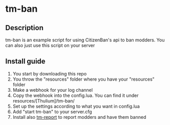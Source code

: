 # tm-ban

## Description
tm-ban is an example script for using CitizenBan's api to ban modders.
You can also just use this script on your server

## Install guide

1. You start by downloading this repo
2. You throw the "resources" folder where you have your "resources" folder
3. Make a webhook for your log channel
4. Copy the webhook into the config.lua. You can find it under resources/[Thulium]/tm-ban/
5. Set up the settings according to what you want in config.lua
6. Add "start tm-ban" to your server.cfg
7. Install also [tm-report](https://github.com/Thulium-dev/tm-report) to report modders and have them banned
